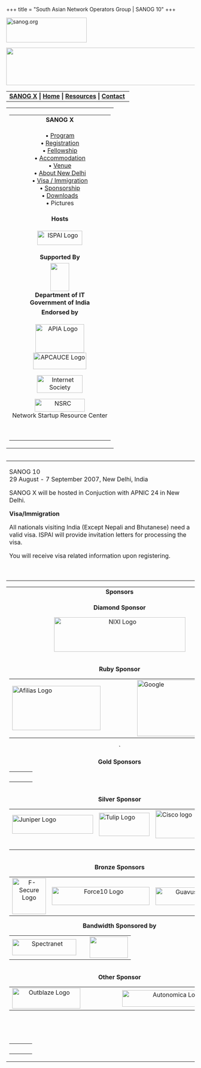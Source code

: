 +++
title = "South Asian Network Operators Group | SANOG 10"
+++

[<img src="../images/logo.jpg" width="215" height="66" alt="sanog.org" />](../index.html)

<img src="images/common-logo.gif" width="790" height="100" />

<table width="760" data-border="0" data-cellspacing="0" data-cellpadding="0">
<tbody>
<tr class="odd">
<td><strong><a href="index.html">SANOG X</a></strong> <strong>| <a href="../index.html">Home</a> | <a href="../resources/index.html">Resources</a> | <a href="../contact.htm">Contact</a> </strong></td>
</tr>
</tbody>
</table>

<table width="99%" data-border="0" data-cellspacing="0" data-cellpadding="8">
<colgroup>
<col style="width: 100%" />
</colgroup>
<tbody>
<tr class="odd">
<td><table width="100%" data-border="0" data-cellspacing="2" data-cellpadding="0">
<colgroup>
<col style="width: 100%" />
</colgroup>
<tbody>
<tr class="odd">
<td style="text-align: center;"><strong>SANOG X</strong></td>
</tr>
<tr class="even">
<td style="text-align: center;"><p>• <a href="program.htm">Program</a><br />
• <a href="registration.htm">Registration</a><br />
• <a href="fellowship.htm">Fellowship</a><br />
• <a href="accomodation.htm">Accommodation</a><br />
• <a href="venue.htm">Venue</a><br />
• <a href="country.htm">About New Delhi</a><br />
• <a href="visa.htm">Visa / Immigration<br />
</a>• <a href="sponsorship.htm">Sponsorship</a><br />
• <a href="downloads.htm">Downloads</a><br />
• Pictures</p></td>
</tr>
<tr class="odd">
<td style="text-align: center;"><strong>Hosts</strong></td>
</tr>
<tr class="even">
<td style="text-align: center;"><div data-align="center">
<p><a href="http://www.ispai.in/"><img src="../sanog7/images/ispai.jpg" width="120" height="38" alt="ISPAI Logo" /></a></p>
</div></td>
</tr>
<tr class="odd">
<td style="text-align: center;"><strong>Supported By</strong></td>
</tr>
<tr class="even">
<td style="text-align: center;"><div data-align="center">
<strong><img src="images/goi-emblem.gif" width="50" height="75" /><br />
<span class="style3">Department of IT<br />
Government of India </span></strong><br />

</div></td>
</tr>
<tr class="odd">
<td style="text-align: center;"><strong>Endorsed by</strong></td>
</tr>
<tr class="even">
<td style="text-align: center;"><p><a href="http://www.apia.org/"><img src="../sanog4/images/apialogo.gif" width="130" height="76" alt="APIA Logo" /></a><br />
<a href="http://www.apcauce.org"><img src="../sanog4/images/apcauce.gif" width="142" height="44" alt="APCAUCE Logo" /></a></p>
<p><a href="http://www.isoc.org/"><img src="../sanog4/images/isoc.gif" width="122" height="47" alt="Internet Society" /></a></p>
<p><a href="http://www.nsrc.org/"><img src="../sanog4/images/nsrc-logo.gif" width="134" height="34" alt="NSRC" /></a><br />
Network Startup Resource Center</p>
<p> </p></td>
</tr>
</tbody>
</table></td>
</tr>
</tbody>
</table>

<img src="../images/1pxt.gif" width="1" height="1" />

<table width="100%" data-border="0" data-cellspacing="0" data-cellpadding="10">
<colgroup>
<col style="width: 100%" />
</colgroup>
<tbody>
<tr class="odd">
<td><p>SANOG 10<br />
29 August - 7 September 2007, New Delhi, India</p>
<p>SANOG X will be hosted in Conjuction with APNIC 24 in New Delhi.</p>
<p><strong>Visa/Immigration</strong></p>
<p>All nationals visiting India (Except Nepali and Bhutanese) need a valid visa. ISPAI will provide invitation letters for processing the visa.</p>
<p>You will receive visa related information upon registering.</p>
<p> </p></td>
</tr>
</tbody>
</table>

<table width="100%" data-border="0" data-cellspacing="0">
<colgroup>
<col style="width: 100%" />
</colgroup>
<tbody>
<tr class="odd">
<td style="text-align: center;"><strong>Sponsors</strong></td>
</tr>
<tr class="even">
<td style="text-align: center;"><div data-align="center">
<p><strong>Diamond Sponsor</strong></p>
<p><a href="http://www.nixi.in/"><img src="images/nixi-logo2.gif" width="351" height="92" alt="NIXI Logo" /></a></p>
<p><br />
<strong>Ruby Sponsor</strong></p>
<table width="580" height="159" data-border="0" data-cellpadding="0" data-cellspacing="1">
<colgroup>
<col style="width: 33%" />
<col style="width: 33%" />
<col style="width: 33%" />
</colgroup>
<tbody>
<tr class="odd">
<td><div data-align="center">
<a href="http://www.afilias.info"><img src="images/afilias-logo.jpg" width="236" height="118" alt="Afilias Logo" /></a>
</div></td>
<td> </td>
<td><div data-align="center">
<a href="http://www.google.com/"><img src="images/google_layered.jpg" width="240" height="150" alt="Google" /></a>
</div></td>
</tr>
</tbody>
</table>
`
<p><strong>Gold Sponsors</strong></p>
<table width="480" data-border="0" data-cellspacing="1" data-cellpadding="0">
<colgroup>
<col style="width: 33%" />
<col style="width: 33%" />
<col style="width: 33%" />
</colgroup>
<tbody>
<tr class="odd">
<td><div data-align="center">

</div></td>
<td> </td>
<td><div data-align="center">

</div></td>
</tr>
</tbody>
</table>
<p><br />
<strong>Silver Sponsor</strong></p>
<table width="569" data-border="0" data-cellspacing="1" data-cellpadding="0">
<tbody>
<tr class="odd">
<td><a href="http://www.juniper.net"><img src="images/juniper.gif" width="216" height="50" alt="Juniper Logo" /></a></td>
<td><a href="http://www.tulipit.com"><img src="images/tulip_logo.gif" width="135" height="62" alt="Tulip Logo" /></a></td>
<td><a href="http://www.cisco.com/"><img src="images/logo_cisco.gif" width="146" height="75" alt="Cisco logo" /></a></td>
</tr>
<tr class="even">
<td> </td>
<td> </td>
<td> </td>
</tr>
</tbody>
</table>
<p><br />
<strong>Bronze Sponsors</strong></p>
<table>
<tbody>
<tr class="odd">
<td style="text-align: center;"><a href="http://www.f-secure.com/"><img src="images/fslogo-web_131x140.gif" width="90" height="96" alt="F-Secure Logo" /></a></td>
<td style="text-align: center;"><a href="http://www.force10networks.com/"><img src="images/force10-logo.gif" width="261" height="48" alt="Force10 Logo" /></a></td>
<td style="text-align: center;"><a href="http://www.guavus.com"><img src="images/guavus_tag.gif" width="191" height="47" alt="Guavus Logo" /></a></td>
</tr>
</tbody>
</table>
<p><strong>Bandwidth Sponsored by</strong></p>
<table>
<tbody>
<tr class="odd">
<td style="text-align: center;"><a href="http://www.spectranet.com"><img src="images/spectranet-logo.gif" width="171" height="43" alt="Spectranet" /></a></td>
<td style="text-align: center;"> </td>
<td style="text-align: center;"><img src="images/aircel-logo.jpg" width="102" height="57" /></td>
</tr>
</tbody>
</table>
<p><strong><br />
Other Sponsor</strong></p>
<table>
<colgroup>
<col style="width: 33%" />
<col style="width: 33%" />
<col style="width: 33%" />
</colgroup>
<tbody>
<tr class="odd">
<td style="text-align: center;"><a href="http://www.outblaze.com"><img src="images/outblaze-logo.jpg" width="182" height="55" alt="Outblaze Logo" /></a></td>
<td style="text-align: center;"> </td>
<td style="text-align: center;"><div data-align="right">
<a href="http://www.autonomica.se"><img src="images/Autonomicalogo.jpg" width="280" height="44" alt="Autonomica Logo" /></a>
</div></td>
</tr>
</tbody>
</table>
<p> </p>
<p> </p>
<table>
<tbody>
<tr class="odd">
<td style="text-align: center;"> </td>
<td style="text-align: center;"> </td>
<td style="text-align: center;"> </td>
</tr>
</tbody>
</table>
</div></td>
</tr>
</tbody>
</table>
